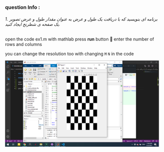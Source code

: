 
### question Info :

###### 1. برنامه ای بنویسید که با دریافت یک طول و عرض به عنوان مقدار طول و عرض تصویر یک صفحه ی شطرنج ایجاد کنید.

open the code ex1.m with mathlab press **run** button :rocket: 
enter the number of rows and columns

you can change the resolution too with changing `M` `N` in the code

![img](https://github.com/semnan-university-ai/image-processing-class/blob/main/excersiecs/mohammadhoseinazad/exercises/1/ex1.png)

